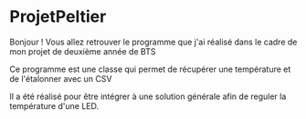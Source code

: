 # ProjetPeltier
Bonjour !
Vous allez retrouver le programme que j'ai réalisé dans le cadre de mon projet de deuxième année de BTS

Ce programme est une classe qui permet de récupérer une température et de l'étalonner avec un CSV

Il a été réalisé pour être intégrer à une solution générale afin de reguler la température d'une LED.
